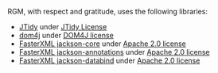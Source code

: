  RGM, with respect and gratitude, uses the following libraries:
 
 - [JTidy](https://github.com/jtidy/jtidy) under [JTidy License](https://raw.githubusercontent.com/jtidy/jtidy/master/LICENSE.txt)
 - [dom4j](https://github.com/dom4j/dom4j) under [DOM4J license](https://github.com/dom4j/dom4j/blob/master/LICENSE)
 - [FasterXML jackson-core](https://github.com/FasterXML/jackson-core) under [Apache 2.0 license](https://github.com/FasterXML/jackson-core/blob/2.11/LICENSE)
 - [FasterXML jackson-annotations](https://github.com/FasterXML/jackson-annotations) under [Apache 2.0 license](https://github.com/FasterXML/jackson-annotations/blob/2.11/LICENSE)
 - [FasterXML jackson-databind](https://github.com/FasterXML/jackson-databind) under [Apache 2.0 license](https://github.com/FasterXML/jackson-databind/blob/2.11/LICENSE)